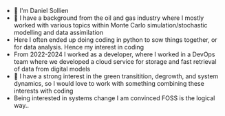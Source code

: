 - 👋 I'm Daniel Sollien
- 👀 I have a background from the oil and gas industry where I mostly worked with various topics within Monte Carlo simulation/stochastic modelling and data assimilation
-  Here I often ended up doing coding in python to sow things together, or for data analysis. Hence my interest in coding
-  From 2022-2024 I worked as a developer, where I worked in a DevOps team where we developed a cloud service for storage and fast retrieval of data from digital models
- 💞️ I have a strong interest in the green transitition, degrowth, and system dynamics, so I would love to work with something combining these interests with coding
- Being interested in systems change I am convinced FOSS is the logical way.. 


<!---
daniel-sol/daniel-sol is a ✨ special ✨ repository because its `README.md` (this file) appears on your GitHub profile.
You can click the Preview link to take a look at your changes.
--->
